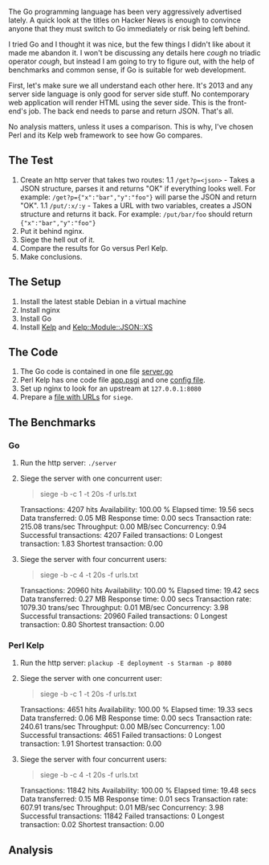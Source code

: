 The Go programming language has been very aggressively advertised lately. A quick look at the titles on Hacker News is enough to convince anyone that they must switch to Go immediately or risk being left behind.

I tried Go and I thought it was nice, but the few things I didn't like about it made me abandon it. I won't be discussing any details here *cough* no triadic operator *cough*, but instead I am going to try to figure out, with the help of benchmarks and common sense, if Go is suitable for web development.

First, let's make sure we all understand each other here. It's 2013 and any server side language is only good for server side stuff. No contemporary web application will render HTML using the sever side. This is the front-end's job. The back end needs to parse and return JSON. That's all.

No analysis matters, unless it uses a comparison. This is why, I've chosen Perl and its Kelp web framework to see how Go compares.

The Test
---------

1. Create an http server that takes two routes:
1.1 `/get?p=<json>` - Takes a JSON structure, parses it and returns "OK" if everything looks well. For example: `/get?p={"x":"bar","y":"foo"}` will parse the JSON and return "OK".
1.1 `/put/:x/:y` - Takes a URL with two variables, creates a JSON structure and returns it back. For example: `/put/bar/foo` should return `{"x":"bar","y":"foo"}`
1. Put it behind nginx.
1. Siege the hell out of it.
1. Compare the results for Go versus Perl Kelp.
1. Make conclusions.

The Setup
---------

1. Install the latest stable Debian in a virtual machine
1. Install nginx
1. Install Go
1. Install [Kelp](https://metacpan.org/module/Kelp) and [Kelp::Module::JSON::XS](https://metacpan.org/module/Kelp::Module::JSON::XS)

The Code
--------

1. The Go code is contained in one file [server.go](https://github.com/naturalist/go-versus-kelp/blob/master/serve.go)
1. Perl Kelp has one code file [app.psgi](https://github.com/naturalist/go-versus-kelp/blob/master/app.psgi) and one [config file](https://github.com/naturalist/go-versus-kelp/blob/master/conf/config.pl).
1. Set up nginx to look for an upstream at `127.0.0.1:8080`
1. Prepare a [file with URLs](https://github.com/naturalist/go-versus-kelp/blob/master/urls.txt) for `siege`.

The Benchmarks
--------------

### Go

1. Run the http server: `./server`
1. Siege the server with one concurrent user:

    > siege -b -c 1 -t 20s -f urls.txt

    Transactions:               4207 hits
    Availability:             100.00 %
    Elapsed time:              19.56 secs
    Data transferred:           0.05 MB
    Response time:              0.00 secs
    Transaction rate:         215.08 trans/sec
    Throughput:             0.00 MB/sec
    Concurrency:                0.94
    Successful transactions:        4207
    Failed transactions:               0
    Longest transaction:            1.83
    Shortest transaction:           0.00

1. Siege the server with four concurrent users:

    > siege -b -c 4 -t 20s -f urls.txt

    Transactions:              20960 hits
    Availability:             100.00 %
    Elapsed time:              19.42 secs
    Data transferred:           0.27 MB
    Response time:              0.00 secs
    Transaction rate:        1079.30 trans/sec
    Throughput:             0.01 MB/sec
    Concurrency:                3.98
    Successful transactions:       20960
    Failed transactions:               0
    Longest transaction:            0.80
    Shortest transaction:           0.00

### Perl Kelp

1. Run the http server: `plackup -E deployment -s Starman -p 8080`
1. Siege the server with one concurrent user:

    > siege -b -c 1 -t 20s -f urls.txt

    Transactions:               4651 hits
    Availability:             100.00 %
    Elapsed time:              19.33 secs
    Data transferred:           0.06 MB
    Response time:              0.00 secs
    Transaction rate:         240.61 trans/sec
    Throughput:             0.00 MB/sec
    Concurrency:                1.00
    Successful transactions:        4651
    Failed transactions:               0
    Longest transaction:            1.91
    Shortest transaction:           0.00

1. Siege the server with four concurrent users:

    > siege -b -c 4 -t 20s -f urls.txt

    Transactions:              11842 hits
    Availability:             100.00 %
    Elapsed time:              19.48 secs
    Data transferred:           0.15 MB
    Response time:              0.01 secs
    Transaction rate:         607.91 trans/sec
    Throughput:             0.01 MB/sec
    Concurrency:                3.98
    Successful transactions:       11842
    Failed transactions:               0
    Longest transaction:            0.02
    Shortest transaction:           0.00

Analysis
--------
